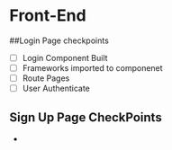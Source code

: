 # Front-End

##Login Page checkpoints
  - [ ] Login Component Built
  - [ ] Frameworks imported to componenet
  - [ ] Route Pages
  - [ ] User Authenticate
  
## Sign Up Page CheckPoints
- 

